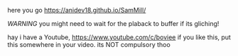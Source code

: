 here you go https://anidev18.github.io/SamMill/

*WARNING* you might need to wait for the plaback to buffer if its gliching!

hay i have a Youtube, https://www.youtube.com/c/boviee 
if you like this, put this somewhere in your video. its NOT compulsory thoo
